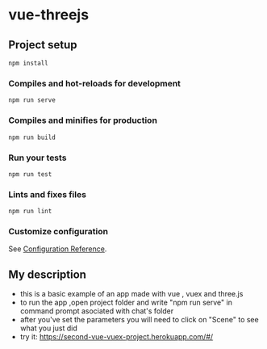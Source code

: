 # vue-threejs

## Project setup

```
npm install
```

### Compiles and hot-reloads for development

```
npm run serve
```

### Compiles and minifies for production

```
npm run build
```

### Run your tests

```
npm run test
```

### Lints and fixes files

```
npm run lint
```

### Customize configuration

See [Configuration Reference](https://cli.vuejs.org/config/).

## My description

- this is a basic example of an app made with vue , vuex and three.js
- to run the app ,open project folder and write "npm run serve" in command prompt asociated with chat's folder
- after you've set the parameters you will need to click on "Scene" to see what you just did
- try it: https://second-vue-vuex-project.herokuapp.com/#/
